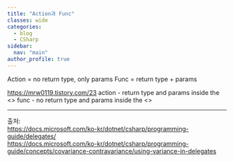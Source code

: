```yaml
---
title: "Action과 Func"
classes: wide
categories: 
  - blog
  - CSharp
sidebar:
  nav: "main"
author_profile: true
---
```

   
Action = no return type, only params
Func = return type + params

https://mrw0119.tistory.com/23
action - return type and params inside the <>
func - no return type and params inside the <>

  
---  
출처:   
<https://docs.microsoft.com/ko-kr/dotnet/csharp/programming-guide/delegates/>  
<https://docs.microsoft.com/ko-kr/dotnet/csharp/programming-guide/concepts/covariance-contravariance/using-variance-in-delegates>
